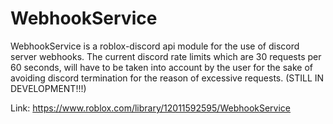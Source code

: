 # WebhookService
WebhookService is a roblox-discord api module for the use of discord server webhooks. The current discord rate limits which are 30 requests per 60 seconds, will have to be taken into account by the user for the sake of avoiding discord termination for the reason of excessive requests. (STILL IN DEVELOPMENT!!!)

Link: https://www.roblox.com/library/12011592595/WebhookService
